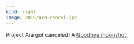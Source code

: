 ```yaml
---
kind: right
image: 2016/ara-cancel.jpg
---
```


Project Ara got canceled!
A <a href="https://davehakkens.nl/phonebloks/goodbye-moonshot">Goodbye moonshot.</a>
